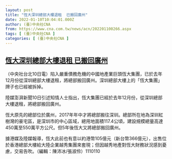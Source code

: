 ```yaml
---
layout: post
title: "恆大深圳總部大樓退租  已搬回廣州"
date: 2022-01-10T10:04:01.000Z
author: (臺)中央社CNA
from: https://www.cna.com.tw/news/acn/202201100266.aspx
tags: [ (臺)中央社CNA ]
categories: [ (臺)中央社CNA ]
---
```

<!--1641809041000-->
[恆大深圳總部大樓退租  已搬回廣州](https://www.cna.com.tw/news/acn/202201100266.aspx)
------

<div>
<div></div><div><p>（中央社台北10日電）陷入嚴重債務危機的中國地產業巨頭恆大集團，已於去年12月份從深圳總部大樓退租，將總部搬回廣州。深圳總部大樓上的「恆大集團」牌子也已經被拆掉。</p><p>陸媒澎湃新聞10日引述知情人士指出，恆大集團已經於去年12月份，從深圳總部大樓退租，將總部搬回廣州。</p><p>恆大原先的總部位於廣州，2017年年中才將總部搬往深圳。總部所在地為深圳紅樹灣的豪宅區，是深圳市的中心區域，總用地面積117.4公頃，建設規模總量高達450萬至550萬平方公尺。但5年後恆大又將總部搬回廣州。</p><p>據港媒及陸媒報導，恆大此前也有意以約港幣105億元（新台幣366億元），出售位於香港總部大樓給大陸企業越秀集團來套現；但因越秀地產對恆大財務狀況感到憂慮，交易告吹。（編輯：陳沛冰/張淑伶）1110110</p></div>
</div>

